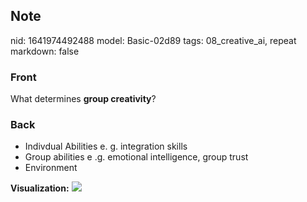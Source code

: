 ## Note
nid: 1641974492488
model: Basic-02d89
tags: 08_creative_ai, repeat
markdown: false

### Front
What determines <b>group creativity</b>?

### Back
<ul>
  <li>Indivdual Abilities e. g. integration skills
  <li>Group abilities e .g. emotional intelligence, group trust
  <li>Environment
</ul><b>Visualization:</b> <img src= 
"paste-5c8a9dbbb0400d3e1cab7b3b7ad3aa9ab1c522ac.jpg">
